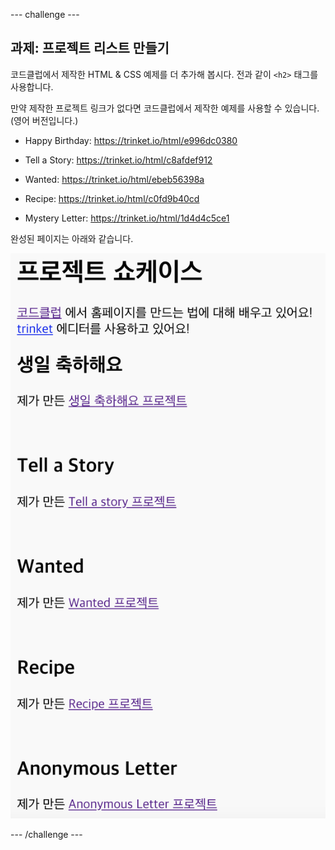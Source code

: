 \--- challenge \---

## 과제: 프로젝트 리스트 만들기

코드클럽에서 제작한 HTML & CSS 예제를 더 추가해 봅시다. 전과 같이 `<h2>` 태그를 사용합니다.

만약 제작한 프로젝트 링크가 없다면 코드클럽에서 제작한 예제를 사용할 수 있습니다. (영어 버전입니다.)

+ Happy Birthday: <https://trinket.io/html/e996dc0380>

+ Tell a Story: <https://trinket.io/html/c8afdef912>

+ Wanted: <https://trinket.io/html/ebeb56398a>

+ Recipe: <https://trinket.io/html/c0fd9b40cd>

+ Mystery Letter: <https://trinket.io/html/1d4d4c5ce1>

완성된 페이지는 아래와 같습니다.

![스크린샷](images/showcase-h2-projects.png)

\--- /challenge \---